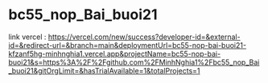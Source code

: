 # bc55_nop_Bai_buoi21
link vercel : https://vercel.com/new/success?developer-id=&external-id=&redirect-url=&branch=main&deploymentUrl=bc55-nop-bai-buoi21-kfzanf5hg-minhnghia1.vercel.app&projectName=bc55-nop-bai-buoi21&s=https%3A%2F%2Fgithub.com%2FMinhNghia1%2Fbc55_nop_Bai_buoi21&gitOrgLimit=&hasTrialAvailable=1&totalProjects=1
